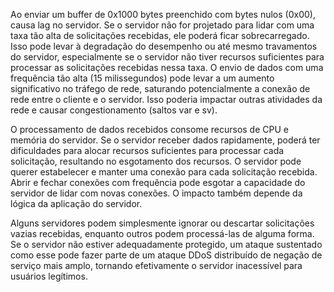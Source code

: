 Ao enviar um buffer de 0x1000 bytes preenchido com bytes nulos (0x00), causa lag no servidor.
Se o servidor não for projetado para lidar com uma taxa tão alta de solicitações recebidas, ele poderá ficar sobrecarregado. Isso pode levar à degradação do desempenho ou até mesmo travamentos do servidor, especialmente se o servidor não tiver recursos suficientes para processar as solicitações recebidas nessa taxa.
O envio de dados com uma frequência tão alta (15 milissegundos) pode levar a um aumento significativo no tráfego de rede, saturando potencialmente a conexão de rede entre o cliente e o servidor.
Isso poderia impactar outras atividades da rede e causar congestionamento (saltos var e sv).

O processamento de dados recebidos consome recursos de CPU e memória do servidor.
Se o servidor receber dados rapidamente, poderá ter dificuldades para alocar recursos suficientes para processar cada solicitação, resultando no esgotamento dos recursos.
O servidor pode querer estabelecer e manter uma conexão para cada solicitação recebida.
Abrir e fechar conexões com frequência pode esgotar a capacidade do servidor de lidar com novas conexões.
O impacto também depende da lógica da aplicação do servidor.

Alguns servidores podem simplesmente ignorar ou descartar solicitações vazias recebidas, enquanto outros podem processá-las de alguma forma.
Se o servidor não estiver adequadamente protegido, um ataque sustentado como esse pode fazer parte de um ataque DDoS distribuído de negação de serviço mais amplo, tornando efetivamente o servidor inacessível para usuários legítimos.
